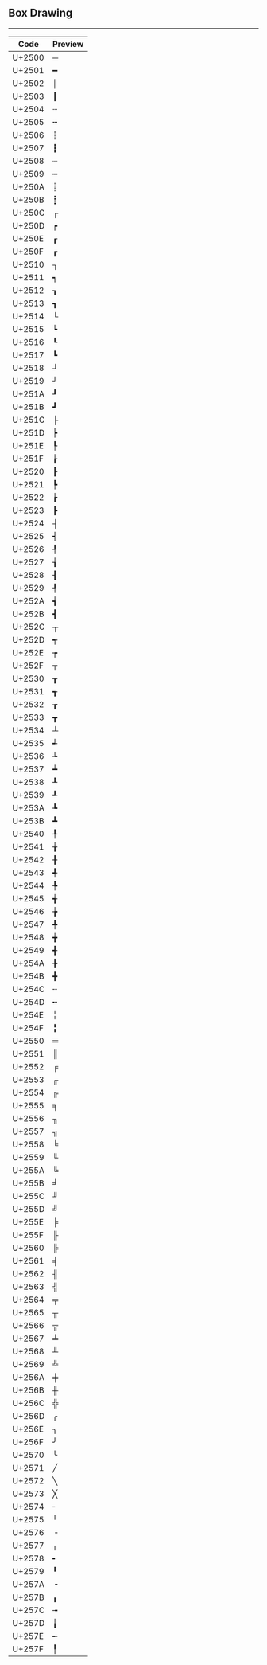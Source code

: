 ## Box Drawing
--------------------
|  Code  | Preview |
| ------ | ------- |
| U+2500 |    ─    |
| U+2501 |    ━    |
| U+2502 |    │    |
| U+2503 |    ┃    |
| U+2504 |    ┄    |
| U+2505 |    ┅    |
| U+2506 |    ┆    |
| U+2507 |    ┇    |
| U+2508 |    ┈    |
| U+2509 |    ┉    |
| U+250A |    ┊    |
| U+250B |    ┋    |
| U+250C |    ┌    |
| U+250D |    ┍    |
| U+250E |    ┎    |
| U+250F |    ┏    |
| U+2510 |    ┐    |
| U+2511 |    ┑    |
| U+2512 |    ┒    |
| U+2513 |    ┓    |
| U+2514 |    └    |
| U+2515 |    ┕    |
| U+2516 |    ┖    |
| U+2517 |    ┗    |
| U+2518 |    ┘    |
| U+2519 |    ┙    |
| U+251A |    ┚    |
| U+251B |    ┛    |
| U+251C |    ├    |
| U+251D |    ┝    |
| U+251E |    ┞    |
| U+251F |    ┟    |
| U+2520 |    ┠    |
| U+2521 |    ┡    |
| U+2522 |    ┢    |
| U+2523 |    ┣    |
| U+2524 |    ┤    |
| U+2525 |    ┥    |
| U+2526 |    ┦    |
| U+2527 |    ┧    |
| U+2528 |    ┨    |
| U+2529 |    ┩    |
| U+252A |    ┪    |
| U+252B |    ┫    |
| U+252C |    ┬    |
| U+252D |    ┭    |
| U+252E |    ┮    |
| U+252F |    ┯    |
| U+2530 |    ┰    |
| U+2531 |    ┱    |
| U+2532 |    ┲    |
| U+2533 |    ┳    |
| U+2534 |    ┴    |
| U+2535 |    ┵    |
| U+2536 |    ┶    |
| U+2537 |    ┷    |
| U+2538 |    ┸    |
| U+2539 |    ┹    |
| U+253A |    ┺    |
| U+253B |    ┻    |
| U+2540 |    ╀    |
| U+2541 |    ╁    |
| U+2542 |    ╂    |
| U+2543 |    ╃    |
| U+2544 |    ╄    |
| U+2545 |    ╅    |
| U+2546 |    ╆    |
| U+2547 |    ╇    |
| U+2548 |    ╈    |
| U+2549 |    ╉    |
| U+254A |    ╊    |
| U+254B |    ╋    |
| U+254C |    ╌    |
| U+254D |    ╍    |
| U+254E |    ╎    |
| U+254F |    ╏    |
| U+2550 |    ═    |
| U+2551 |    ║    |
| U+2552 |    ╒    |
| U+2553 |    ╓    |
| U+2554 |    ╔    |
| U+2555 |    ╕    |
| U+2556 |    ╖    |
| U+2557 |    ╗    |
| U+2558 |    ╘    |
| U+2559 |    ╙    |
| U+255A |    ╚    |
| U+255B |    ╛    |
| U+255C |    ╜    |
| U+255D |    ╝    |
| U+255E |    ╞    |
| U+255F |    ╟    |
| U+2560 |    ╠    |
| U+2561 |    ╡    |
| U+2562 |    ╢    |
| U+2563 |    ╣    |
| U+2564 |    ╤    |
| U+2565 |    ╥    |
| U+2566 |    ╦    |
| U+2567 |    ╧    |
| U+2568 |    ╨    |
| U+2569 |    ╩    |
| U+256A |    ╪    |
| U+256B |    ╫    |
| U+256C |    ╬    |
| U+256D |    ╭    |
| U+256E |    ╮    |
| U+256F |    ╯    |
| U+2570 |    ╰    |
| U+2571 |    ╱    |
| U+2572 |    ╲    |
| U+2573 |    ╳    |
| U+2574 |    ╴    |
| U+2575 |    ╵    |
| U+2576 |    ╶    |
| U+2577 |    ╷    |
| U+2578 |    ╸    |
| U+2579 |    ╹    |
| U+257A |    ╺    |
| U+257B |    ╻    |
| U+257C |    ╼    |
| U+257D |    ╽    |
| U+257E |    ╾    |
| U+257F |    ╿    |
